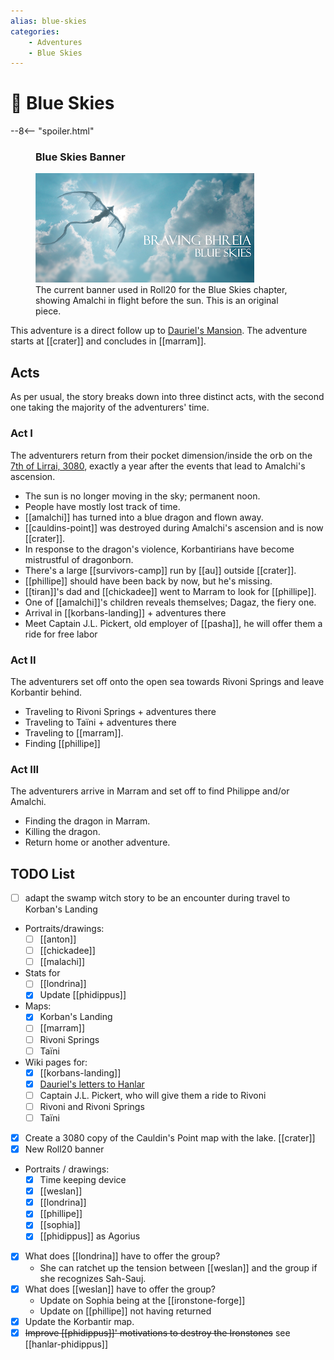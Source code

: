 ```yaml
---
alias: blue-skies
categories:
    - Adventures
    - Blue Skies
---
```

# 🔐 Blue Skies

--8<-- "spoiler.html"

<figure class="infobox right">
  <h3>Blue Skies Banner</h3>
  <a href="/assets/images/blue-skies-banner-full.png">
    <img src="/assets/images/blue-skies-banner-tiny.png" />
  </a>
  <figcaption>
    The current banner used in Roll20 for the Blue Skies chapter, showing Amalchi in flight before the sun. This is an original piece.
  </figcaption>
</figure>

This adventure is a direct follow up to [Dauriel's Mansion](../dauriels-mansion/index.md). The adventure starts at [[crater]] and concludes in [[marram]].

## Acts

As per usual, the story breaks down into three distinct acts, with the second one taking the majority of the adventurers' time.

### Act I

The adventurers return from their pocket dimension/inside the orb on the [7th of Lirrai, 3080](../../lore/timeline.md), exactly a year after the events that lead to Amalchi's ascension.

- The sun is no longer moving in the sky; permanent noon.
- People have mostly lost track of time.
- [[amalchi]] has turned into a blue dragon and flown away.
- [[cauldins-point]] was destroyed during Amalchi's ascension and is now [[crater]].
- In response to the dragon's violence, Korbantirians have become mistrustful of dragonborn.
- There's a large [[survivors-camp]] run by [[au]] outside [[crater]].
- [[phillipe]] should have been back by now, but he's missing.
- [[tiran]]'s dad and [[chickadee]] went to Marram to look for [[phillipe]].
- One of [[amalchi]]'s children reveals themselves; Dagaz, the fiery one.
- Arrival in [[korbans-landing]] + adventures there
- Meet Captain J.L. Pickert, old employer of [[pasha]], he will offer them a ride for free labor

### Act II

The adventurers set off onto the open sea towards Rivoni Springs and leave Korbantir behind.

- Traveling to Rivoni Springs + adventures there
- Traveling to Taïni + adventures there
- Traveling to [[marram]].
- Finding [[phillipe]]

### Act III

The adventurers arrive in Marram and set off to find Philippe and/or Amalchi.

- Finding the dragon in Marram.
- Killing the dragon.
- Return home or another adventure.

## TODO List

- [ ] adapt the swamp witch story to be an encounter during travel to Korban's Landing
- Portraits/drawings:
  - [ ] [[anton]]
  - [ ] [[chickadee]]
  - [ ] [[malachi]]
- Stats for
  - [ ] [[londrina]]
  - [x] Update [[phidippus]]
- Maps:
  - [x] Korban's Landing
  - [ ] [[marram]]
  - [ ] Rivoni Springs
  - [ ] Taïni
- Wiki pages for:
  - [x] [[korbans-landing]]
  - [x] [Dauriel's letters to Hanlar](handouts/dauriels-letters.md)
  - [ ] Captain J.L. Pickert, who will give them a ride to Rivoni
  - [ ] Rivoni and Rivoni Springs
  - [ ] Taïni
- [x] Create a 3080 copy of the Cauldin's Point map with the lake. [[crater]]
- [x] New Roll20 banner
- Portraits / drawings:
  - [x] Time keeping device
  - [x] [[weslan]]
  - [x] [[londrina]]
  - [x] [[phillipe]]
  - [x] [[sophia]]
  - [x] [[phidippus]] as Agorius
- [x] What does [[londrina]] have to offer the group?
  - She can ratchet up the tension between [[weslan]] and the group if she recognizes Sah-Sauj.
- [x] What does [[weslan]] have to offer the group?
  - Update on Sophia being at the [[ironstone-forge]]
  - Update on [[phillipe]] not having returned
- [x] Update the Korbantir map.
- [x] ~~Improve [[phidippus]]' motivations to destroy the Ironstones~~ see [[hanlar-phidippus]]
